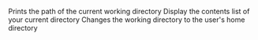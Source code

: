 Prints the path of the current working directory
Display the contents list of your current directory
Changes the working directory to the user's home directory
